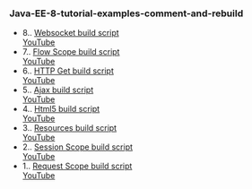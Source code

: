### Java-EE-8-tutorial-examples-comment-and-rebuild
  
- 8.. [Websocket build script](web/jsf/Websocket.txt)  
[YouTube](https://www.youtube.com/watch?v=R1sqYTiVs0I)
- 7.. [Flow Scope build script](web/jsf/FlowScope.txt)  
[YouTube](https://www.youtube.com/watch?v=R1sqYTiVs0I)
- 6.. [HTTP Get build script](web/jsf/HttpGet.txt)  
[YouTube](https://www.youtube.com/watch?v=R1sqYTiVs0I)
- 5.. [Ajax build script](web/jsf/Ajax.txt)  
[YouTube](https://www.youtube.com/watch?v=R1sqYTiVs0I)
- 4.. [Html5 build script](web/jsf/Html5.txt)  
[YouTube](https://www.youtube.com/watch?v=R1sqYTiVs0I)
- 3.. [Resources build script](web/jsf/Resources.txt)  
[YouTube](https://www.youtube.com/watch?v=R1sqYTiVs0I)
- 2.. [Session Scope build script](web/jsf/SessionScopeBean.txt)  
[YouTube](https://www.youtube.com/watch?v=R1sqYTiVs0I)
- 1.. [Request Scope build script](web/jsf/RequestScopeBean.txt)  
[YouTube](https://www.youtube.com/watch?v=R1sqYTiVs0I)  
